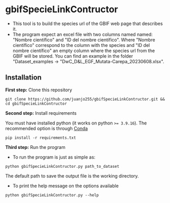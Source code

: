 # gbifSpecieLinkContructor
* This tool is to build the species url of the GBIF web page that describes it.
* The program expect an excel file with two columns named named: "Nombre científico" and "ID del nombre científico". Where "Nombre científico" correspond to the column with the species and "ID del nombre científico" an empty column where the species url from the GBIF will be stored. You can find an example in the folder "Dataset_examples ->  "DwC_D&L_EGF_Mutata-Carepa_20230608.xlsx".

## Installation

**First step:** Clone this repository

`git clone https://github.com/juanjo255/gbifSpecieLinkContructor.git && cd gbifSpecieLinkContructor`

**Second step:** Install requirements

You must have installed python (it works on python `>= 3.9.16`). The recommended option is through [Conda](https://docs.conda.io/en/latest/miniconda.html)

`pip install -r requirements.txt`

**Third step:** Run the program

* To run the program is just as simple as: 

`python gbifSpecieLinkContructor.py path_to_dataset`

The default path to save the output file is the working directory.

* To print the help message on the options available

`python gbifSpecieLinkContructor.py --help`

